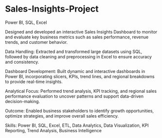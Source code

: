 # Sales-Insights-Project
Power BI, SQL, Excel

Designed and developed an interactive Sales Insights Dashboard to monitor and evaluate key business metrics such as sales performance, revenue trends, and customer behavior.

Data Handling: Extracted and transformed large datasets using SQL, followed by data cleaning and preprocessing in Excel to ensure accuracy and consistency.

Dashboard Development: Built dynamic and interactive dashboards in Power BI, incorporating slicers, KPIs, trend lines, and regional breakdowns to provide real-time insights.

Analytical Focus: Performed trend analysis, KPI tracking, and regional sales performance evaluation to uncover patterns and support data-driven decision-making.

Outcome: Enabled business stakeholders to identify growth opportunities, optimize strategies, and improve overall sales efficiency.

Skills: Power BI, SQL, Excel, ETL, Data Analytics, Data Visualization, KPI Reporting, Trend Analysis, Business Intelligence

